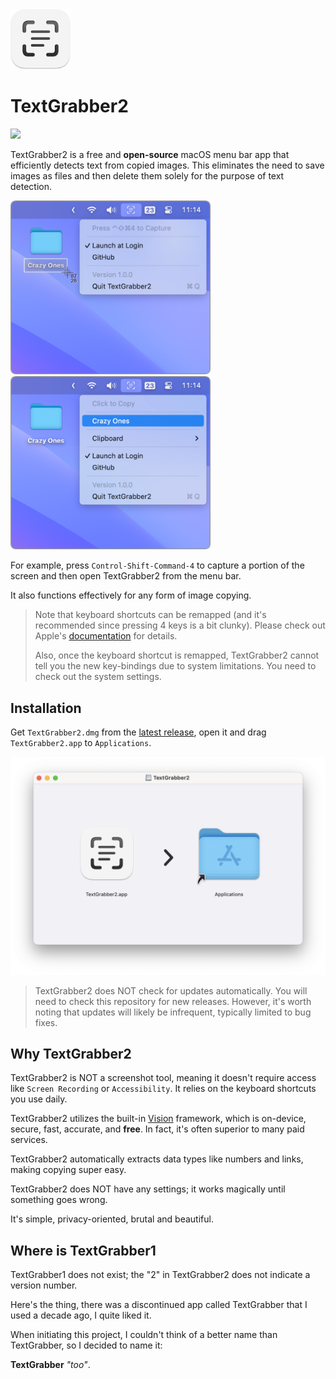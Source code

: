 <img src="./Icon.png" width="96">

# TextGrabber2

[![](https://img.shields.io/badge/Platform-macOS_13.0+-blue?color=007bff)](https://github.com/TextGrabber2-app/TextGrabber2/releases/latest)

TextGrabber2 is a free and **open-source** macOS menu bar app that efficiently detects text from copied images. This eliminates the need to save images as files and then delete them solely for the purpose of text detection.

<img src="./Screenshots/01.png" width="320" alt="Screenshot 01"> <img src="./Screenshots/02.png" width="320" alt="Screenshot 02">

For example, press `Control-Shift-Command-4` to capture a portion of the screen and then open TextGrabber2 from the menu bar.

It also functions effectively for any form of image copying.

> Note that keyboard shortcuts can be remapped (and it's recommended since pressing 4 keys is a bit clunky). Please check out Apple's [documentation](https://support.apple.com/guide/mac-help/mchlp2271/mac) for details.
> 
> Also, once the keyboard shortcut is remapped, TextGrabber2 cannot tell you the new key-bindings due to system limitations. You need to check out the system settings.

## Installation

Get `TextGrabber2.dmg` from the <a href="https://github.com/TextGrabber2-app/TextGrabber2/releases/latest" target="_blank">latest release</a>, open it and drag `TextGrabber2.app` to `Applications`.

<img src="./Screenshots/03.png" width="540" alt="Install TextGrabber2">

> TextGrabber2 does NOT check for updates automatically. You will need to check this repository for new releases. However, it's worth noting that updates will likely be infrequent, typically limited to bug fixes.

## Why TextGrabber2

TextGrabber2 is NOT a screenshot tool, meaning it doesn't require access like `Screen Recording` or `Accessibility`. It relies on the keyboard shortcuts you use daily.

TextGrabber2 utilizes the built-in [Vision](https://developer.apple.com/documentation/vision/) framework, which is on-device, secure, fast, accurate, and **free**. In fact, it's often superior to many paid services.

TextGrabber2 automatically extracts data types like numbers and links, making copying super easy.

TextGrabber2 does NOT have any settings; it works magically until something goes wrong.

It's simple, privacy-oriented, brutal and beautiful.

## Where is TextGrabber1

TextGrabber1 does not exist; the "2" in TextGrabber2 does not indicate a version number.

Here's the thing, there was a discontinued app called TextGrabber that I used a decade ago, I quite liked it.

When initiating this project, I couldn't think of a better name than TextGrabber, so I decided to name it:

**TextGrabber** *"too"*.